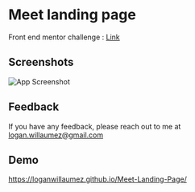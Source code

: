 # Meet landing page

Front end mentor challenge : [Link](https://www.frontendmentor.io/solutions/meet-landing-page-T5fLtcFs1)


## Screenshots

![App Screenshot](https://user-images.githubusercontent.com/60406970/132395094-5c06d543-76ff-4532-83ee-5896f482e470.png)

  
## Feedback

If you have any feedback, please reach out to me at logan.willaumez@gmail.com

  
## Demo

https://loganwillaumez.github.io/Meet-Landing-Page/

  
